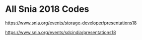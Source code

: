 
<H1>All Snia 2018 Codes </h1>

https://www.snia.org/events/storage-developer/presentations18 

https://www.snia.org/events/sdcindia/presentations18

